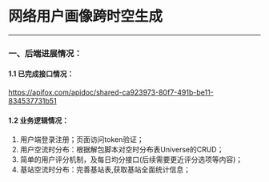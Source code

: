 # 网络用户画像跨时空生成
---
### 一、后端进展情况：
#### 1.1 已完成接口情况：
https://apifox.com/apidoc/shared-ca923973-80f7-491b-be11-834537731b51

#### 1.2 业务逻辑情况：
1. 用户端登录注册；页面访问token验证；
2. 用户空流时分布：根据解包脚本对空时分布表Universe的CRUD；
3. 简单的用户评分机制，及每日均分接口(后续需要更近评分选项等内容)；
4. 基站空流时分布：完善基站表,获取基站全面统计信息；

